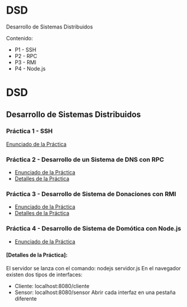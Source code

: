 # DSD
Desarrollo de Sistemas Distribuidos

Contenido: 

* P1 - SSH 
* P2 - RPC
* P3 - RMI
* P4 - Node.js

# DSD
## Desarrollo de Sistemas Distribuidos

### Práctica 1 - SSH

[Enunciado de la Práctica](https://github.com/angelrobp/DSD/blob/master/Practica%201%20SSH/DSD-P1-2018.pdf)

### Práctica 2 - Desarrollo de un Sistema de DNS con RPC
* [Enunciado de la Práctica](https://github.com/angelrobp/DSD/blob/master/Practica%202%20RPC/Pr%C3%A1ctica%202-RPC.pdf)
* [Detalles de la Práctica](https://github.com/angelrobp/DSD/blob/master/Practica%202%20RPC/Detalles_Practica2.pdf)

### Práctica 3 - Desarrollo de Sistema de Donaciones con RMI
* [Enunciado de la Práctica](https://github.com/angelrobp/DSD/blob/master/Practica%203%20RMI/Transparencias-P3-RMI.pdf)
* [Detalles de la Práctica](https://github.com/angelrobp/DSD/blob/master/Practica%203%20RMI/Detalles_Practica3.pdf)

### Práctica 4 - Desarrollo de Sistema de Domótica con Node.js
* [Enunciado de la Práctica](https://github.com/angelrobp/DSD/blob/master/Practica%204%20NODEJS/p4-nodejs.pdf)

#### [Detalles de la Práctica]:

El servidor se lanza con el comando: nodejs servidor.js
En el navegador existen dos tipos de interfaces:
* Cliente: localhost:8080/cliente
* Sensor: localhost:8080/sensor
Abrir cada interfaz en una pestaña diferente







